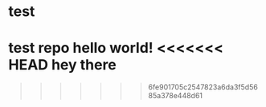# test
test repo
hello world!
<<<<<<< HEAD
hey there
=======

>>>>>>> 6fe901705c2547823a6da3f5d5685a378e448d61
